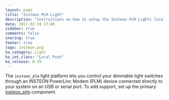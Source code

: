 ```yaml
---
layout: page
title: "Insteon PLM Light"
description: "Instructions on how to setup the Insteon PLM Lights locally within Home Assistant."
date: 2017-02-19 17:00
sidebar: true
comments: false
sharing: true
footer: true
logo: insteon.png
ha_category: Light
ha_iot_class: "Local Push"
ha_release: 0.39
---
```


The `insteon_plm` light platform lets you control your dimmable light switches through an INSTEON PowerLinc Modem (PLM) device connected directly to your system on an USB or serial port. To add support, set up the primary [insteon_plm](/components/insteon_plm/) component.
